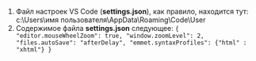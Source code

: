 1. Файл настроек VS Code (**settings.json**), как правило, находится тут: c:\Users\имя пользователя\AppData\Roaming\Code\User
2. Содержимое файла **settings.json** следующее:
`
{
    "editor.mouseWheelZoom": true,
    "window.zoomLevel": 2,
    "files.autoSave": "afterDelay",
    "emmet.syntaxProfiles": {"html" : "xhtml"}
}
`
